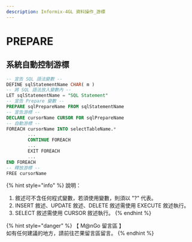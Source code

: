 ```yaml
---
description: Informix-4GL 資料操作_游標
---
```


# PREPARE

## 系統自動控制游標

```sql
-- 宣告 SQL 語法變數 --
DEFINE sqlStatementName CHAR( m )
-- 將 SQL 語法放入變數內 --
LET sqlStatementName = "SQL Statement"
-- 宣告 Prepare 變數 --
PREPARE sqlPrepareName FROM sqlStatementName
-- 宣告游標 --
DECLARE cursorName CURSOR FOR sqlPrepareName
-- 自動游標 --
FOREACH cursorName INTO selectTableName.*
        ...
        CONTINUE FOREACH
        ...
        EXIT FOREACH
        ...
END FOREACH
-- 釋放游標 --
FREE cursorName
```

{% hint style="info" %}
說明：

1. 敘述可不含任何程式變數，若須使用變數，則須以 "?" 代表。
2. INSERT 敘述、UPDATE 敘述、DELETE 敘述需使用 EXECUTE 敘述執行。
3. SELECT 敘述需使用 CURSOR 敘述執行。
{% endhint %}

{% hint style="danger" %}
【 M@nGo 留言區 】\
如有任何建議的地方，請前往芒果留言區留言。
{% endhint %}
